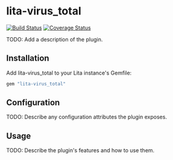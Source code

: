 # lita-virus_total

[![Build Status](https://travis-ci.org/constantcontact/lita-virus_total.png?branch=master)](https://travis-ci.org/constantcontact/lita-virus_total)
[![Coverage Status](https://coveralls.io/repos/constantcontact/lita-virus_total/badge.png)](https://coveralls.io/r/constantcontact/lita-virus_total)

TODO: Add a description of the plugin.

## Installation

Add lita-virus_total to your Lita instance's Gemfile:

``` ruby
gem "lita-virus_total"
```

## Configuration

TODO: Describe any configuration attributes the plugin exposes.

## Usage

TODO: Describe the plugin's features and how to use them.
